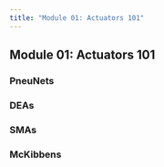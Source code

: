 ```yaml
---
title: "Module 01: Actuators 101"
---
```


## Module 01: Actuators 101

### PneuNets

### DEAs

### SMAs

### McKibbens
